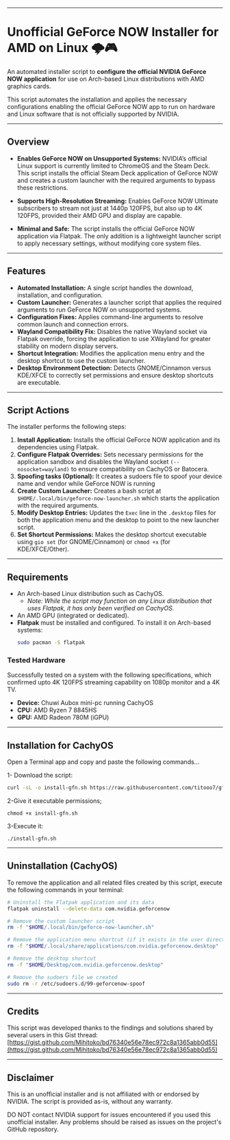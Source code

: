 -----

# Unofficial GeForce NOW Installer for AMD on Linux 🌩️🎮

An automated installer script to **configure the official NVIDIA GeForce NOW application** for use on Arch-based Linux distributions with AMD graphics cards.

This script automates the installation and applies the necessary configurations enabling the official GeForce NOW app to run on hardware and Linux software that is not officially supported by NVIDIA.

-----

## Overview

  * **Enables GeForce NOW on Unsupported Systems:** NVIDIA’s official Linux support is currently limited to ChromeOS and the Steam Deck. This script installs the official Steam Deck application of GeForce NOW and creates a custom launcher with the required arguments to bypass these restrictions.

  * **Supports High-Resolution Streaming:** Enables GeForce NOW Ultimate subscribers to stream not just at 1440p 120FPS, but also up to 4K 120FPS, provided their AMD GPU and display are capable.

  * **Minimal and Safe:** The script installs the official GeForce NOW application via Flatpak. The only addition is a lightweight launcher script to apply necessary settings, without modifying core system files.

-----

## Features

  * **Automated Installation:** A single script handles the download, installation, and configuration.
  * **Custom Launcher:** Generates a launcher script that applies the required arguments to run GeForce NOW on unsupported systems.
  * **Configuration Fixes:** Applies command-line arguments to resolve common launch and connection errors.
  * **Wayland Compatibility Fix:** Disables the native Wayland socket via Flatpak override, forcing the application to use XWayland for greater stability on modern display servers.
  * **Shortcut Integration:** Modifies the application menu entry and the desktop shortcut to use the custom launcher.
  * **Desktop Environment Detection:** Detects GNOME/Cinnamon versus KDE/XFCE to correctly set permissions and ensure desktop shortcuts are executable.

-----

## Script Actions

The installer performs the following steps:

1.  **Install Application:** Installs the official GeForce NOW application and its dependencies using Flatpak.
2.  **Configure Flatpak Overrides:** Sets necessary permissions for the application sandbox and disables the Wayland socket `(--nosocket=wayland)` to ensure compatibility on CachyOS or Batocera.
3.   **Spoofing tasks (Optional):** It creates a sudoers file to spoof your device name and vendor while GeForce NOW is running
4.  **Create Custom Launcher:** Creates a bash script at `$HOME/.local/bin/geforce-now-launcher.sh` which starts the application with the required arguments.
5.  **Modify Desktop Entries:** Updates the `Exec` line in the `.desktop` files for both the application menu and the desktop to point to the new launcher script.
6.  **Set Shortcut Permissions:** Makes the desktop shortcut executable using `gio set` (for GNOME/Cinnamon) or `chmod +x` (for KDE/XFCE/Other).

-----

## Requirements

  * An Arch-based Linux distribution such as CachyOS.
      * *Note: While the script may function on any Linux distribution that uses Flatpak, it has only been verified on CachyOS.*
  * An AMD GPU (integrated or dedicated).
  * **Flatpak** must be installed and configured. To install it on Arch-based systems:
    ```bash
    sudo pacman -S flatpak
    ```

### Tested Hardware

Successfully tested on a system with the following specifications, which confirmed upto 4K 120FPS streaming capability on 1080p monitor and a 4K TV.

  * **Device:** Chuwi Aubox mini-pc running CachyOS
  * **CPU:** AMD Ryzen 7 8845HS
  * **GPU:** AMD Radeon 780M (iGPU)

-----

## Installation for CachyOS

Open a Terminal app and copy and paste the following commands...

1- Download the script:
```bash
curl -sL -o install-gfn.sh https://raw.githubusercontent.com/titooo7/gfn-installer-linux-amd/main/arch/install-gfn.sh

```
2-Give it executable permissions;
```
chmod +x install-gfn.sh
```
3-Execute it:

```
./install-gfn.sh
```


-----
## Uninstallation (CachyOS)

To remove the application and all related files created by this script, execute the following commands in your terminal:

```bash
# Uninstall the Flatpak application and its data
flatpak uninstall --delete-data com.nvidia.geforcenow

# Remove the custom launcher script
rm -f "$HOME/.local/bin/geforce-now-launcher.sh"

# Remove the application menu shortcut (if it exists in the user directory)
rm -f "$HOME/.local/share/applications/com.nvidia.geforcenow.desktop"

# Remove the desktop shortcut
rm -f "$HOME/Desktop/com.nvidia.geforcenow.desktop"

# Remove the sudoers file we created
sudo rm -r /etc/sudoers.d/99-geforcenow-spoof

```

-----

## Credits

This script was developed thanks to the findings and solutions shared by several users in this Gist thread: [https://gist.github.com/Mihitoko/bd76340e56e78ec972c8a1365abb0d55](https://gist.github.com/Mihitoko/bd76340e56e78ec972c8a1365abb0d55)

-----

## Disclaimer

This is an unofficial installer and is not affiliated with or endorsed by NVIDIA. The script is provided as-is, without any warranty.

DO NOT contact NVIDIA support for issues encountered if you used this unofficial installer. Any problems should be raised as issues on the project's GitHub repository.
